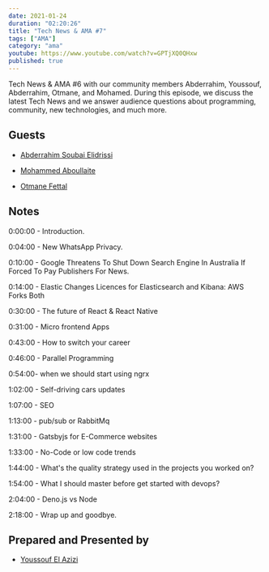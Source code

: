 ```yaml
---
date: 2021-01-24
duration: "02:20:26"
title: "Tech News & AMA #7"
tags: ["AMA"]
category: "ama"
youtube: https://www.youtube.com/watch?v=GPTjXQ0QHxw
published: true
---
```


Tech News & AMA #6 with our community members Abderrahim, Youssouf, Abderrahim, Otmane, and Mohamed. During this episode, we discuss the latest Tech News and we answer audience questions about programming, community, new technologies, and much more.

## Guests

- [Abderrahim Soubai Elidrissi](https://twitter.com/soub4i)

- [Mohammed Aboullaite](https://twitter.com/laytoun)

- [Otmane Fettal](https://twitter.com/ofettal)

## Notes

0:00:00 - Introduction.

0:04:00 - New WhatsApp Privacy.

0:10:00 - Google Threatens To Shut Down Search Engine In Australia If Forced To Pay Publishers For News.

0:14:00 - Elastic Changes Licences for Elasticsearch and Kibana: AWS Forks Both

0:30:00 - The future of React & React Native

0:31:00 - Micro frontend Apps

0:43:00 - How to switch your career

0:46:00 - Parallel Programming

0:54:00- when we should start using ngrx

1:02:00 - Self-driving cars updates

1:07:00 - SEO

1:13:00 - pub/sub or RabbitMq

1:31:00 - Gatsbyjs for E-Commerce websites

1:33:00 - No-Code or low code trends

1:44:00 - What's the quality strategy used in the projects you worked on?

1:54:00 - What I should master before get started with devops?

2:04:00 - Deno.js vs Node

2:18:00 - Wrap up and goodbye.

## Prepared and Presented by

- [Youssouf El Azizi](https://elazizi.com)
